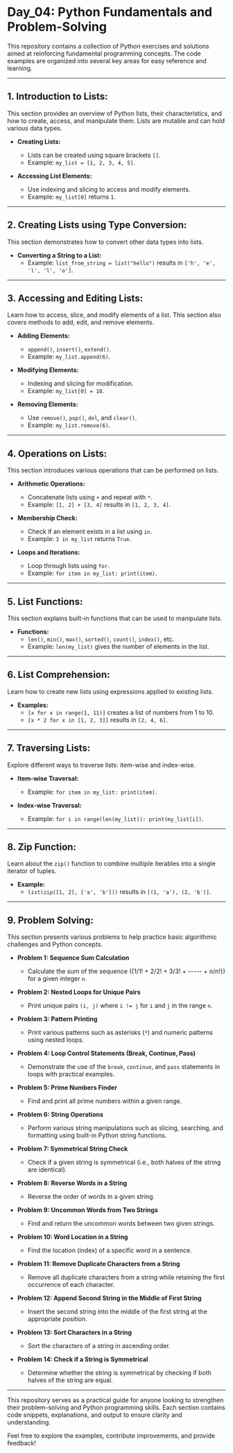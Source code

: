# Day_04: Python Fundamentals and Problem-Solving

This repository contains a collection of Python exercises and solutions aimed at reinforcing fundamental programming concepts. The code examples are organized into several key areas for easy reference and learning.

---

## 1. **Introduction to Lists:**
This section provides an overview of Python lists, their characteristics, and how to create, access, and manipulate them. Lists are mutable and can hold various data types.

- **Creating Lists:**
  - Lists can be created using square brackets `[]`.
  - Example: `my_list = [1, 2, 3, 4, 5]`.

- **Accessing List Elements:**
  - Use indexing and slicing to access and modify elements.
  - Example: `my_list[0]` returns `1`.

---

## 2. **Creating Lists using Type Conversion:**
This section demonstrates how to convert other data types into lists.

- **Converting a String to a List:**
  - Example: `list_from_string = list("hello")` results in `['h', 'e', 'l', 'l', 'o']`.

---

## 3. **Accessing and Editing Lists:**
Learn how to access, slice, and modify elements of a list. This section also covers methods to add, edit, and remove elements.

- **Adding Elements:**
  - `append()`, `insert()`, `extend()`.
  - Example: `my_list.append(6)`.

- **Modifying Elements:**
  - Indexing and slicing for modification.
  - Example: `my_list[0] = 10`.

- **Removing Elements:**
  - Use `remove()`, `pop()`, `del`, and `clear()`.
  - Example: `my_list.remove(6)`.

---

## 4. **Operations on Lists:**
This section introduces various operations that can be performed on lists.

- **Arithmetic Operations:**
  - Concatenate lists using `+` and repeat with `*`.
  - Example: `[1, 2] + [3, 4]` results in `[1, 2, 3, 4]`.

- **Membership Check:**
  - Check if an element exists in a list using `in`.
  - Example: `3 in my_list` returns `True`.

- **Loops and Iterations:**
  - Loop through lists using `for`.
  - Example: `for item in my_list: print(item)`.

---

## 5. **List Functions:**
This section explains built-in functions that can be used to manipulate lists.

- **Functions:**
  - `len()`, `min()`, `max()`, `sorted()`, `count()`, `index()`, etc.
  - Example: `len(my_list)` gives the number of elements in the list.

---

## 6. **List Comprehension:**
Learn how to create new lists using expressions applied to existing lists.

- **Examples:**
  - `[x for x in range(1, 11)]` creates a list of numbers from 1 to 10.
  - `[x * 2 for x in [1, 2, 3]]` results in `[2, 4, 6]`.

---

## 7. **Traversing Lists:**
Explore different ways to traverse lists: item-wise and index-wise.

- **Item-wise Traversal:**
  - Example: `for item in my_list: print(item)`.

- **Index-wise Traversal:**
  - Example: `for i in range(len(my_list)): print(my_list[i])`.

---

## 8. **Zip Function:**
Learn about the `zip()` function to combine multiple iterables into a single iterator of tuples.

- **Example:**
  - `list(zip([1, 2], ['a', 'b']))` results in `[(1, 'a'), (2, 'b')]`.

---

## 9. **Problem Solving:**
This section presents various problems to help practice basic algorithmic challenges and Python concepts.

- **Problem 1: Sequence Sum Calculation**
  - Calculate the sum of the sequence \(\{1/1! + 2/2! + 3/3! + ----- + n/n!}\) for a given integer `n`.

- **Problem 2: Nested Loops for Unique Pairs**
  - Print unique pairs `(i, j)` where `i != j` for `i` and `j` in the range `n`.

- **Problem 3: Pattern Printing**
  - Print various patterns such as asterisks (`*`) and numeric patterns using nested loops.

- **Problem 4: Loop Control Statements (Break, Continue, Pass)**
  - Demonstrate the use of the `break`, `continue`, and `pass` statements in loops with practical examples.

- **Problem 5: Prime Numbers Finder**
  - Find and print all prime numbers within a given range.

- **Problem 6: String Operations**
  - Perform various string manipulations such as slicing, searching, and formatting using built-in Python string functions.

- **Problem 7: Symmetrical String Check**
  - Check if a given string is symmetrical (i.e., both halves of the string are identical).

- **Problem 8: Reverse Words in a String**
  - Reverse the order of words in a given string.

- **Problem 9: Uncommon Words from Two Strings**
  - Find and return the uncommon words between two given strings.

- **Problem 10: Word Location in a String**
  - Find the location (index) of a specific word in a sentence.

- **Problem 11: Remove Duplicate Characters from a String**
  - Remove all duplicate characters from a string while retaining the first occurrence of each character.

- **Problem 12: Append Second String in the Middle of First String**
  - Insert the second string into the middle of the first string at the appropriate position.

- **Problem 13: Sort Characters in a String**
  - Sort the characters of a string in ascending order.

- **Problem 14: Check if a String is Symmetrical**
  - Determine whether the string is symmetrical by checking if both halves of the string are equal.

---

This repository serves as a practical guide for anyone looking to strengthen their problem-solving and Python programming skills. Each section contains code snippets, explanations, and output to ensure clarity and understanding.

Feel free to explore the examples, contribute improvements, and provide feedback!
